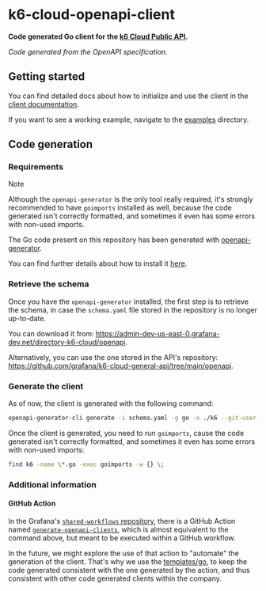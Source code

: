 # k6-cloud-openapi-client

**Code generated Go client for the [k6 Cloud Public API](https://github.com/grafana/k6-cloud-general-api/tree/main/api_public).**

_Code generated from the OpenAPI specification._

## Getting started

You can find detailed docs about how to initialize and use the client in the [client documentation](./k6/README.md).

If you want to see a working example, navigate to the [examples](./examples) directory.

## Code generation

### Requirements

> [!NOTE]
> Although the `openapi-generator` is the only tool really required, it's strongly recommended to have `goimports` 
> installed as well, because the code generated isn't correctly formatted, and sometimes it even has some errors with
> non-used imports.

The Go code present on this repository has been generated with [openapi-generator](https://openapi-generator.tech/).

You can find further details about how to install it [here](https://openapi-generator.tech/docs/installation).

### Retrieve the schema

Once you have the `openapi-generator` installed, the first step is to retrieve the schema, in case
the `schema.yaml` file stored in the repository is no longer up-to-date.

You can download it from: https://admin-dev-us-east-0.grafana-dev.net/directory-k6-cloud/openapi.

Alternatively, you can use the one stored in the API's repository: https://github.com/grafana/k6-cloud-general-api/tree/main/openapi. 

### Generate the client

As of now, the client is generated with the following command:

```bash
openapi-generator-cli generate -i schema.yaml -g go -o ./k6 --git-user-id grafana --git-repo-id k6-cloud-openapi-client --package-name k6 -p isGoSubmodule=true -p disallowAdditionalPropertiesIfNotPresent=false -p withGoMod=false -t ./templates/go
```

Once the client is generated, you need to run `goimports`, cause the code generated isn't correctly formatted, 
and sometimes it even has some errors with non-used imports:

```bash
find k6 -name \*.go -exec goimports -w {} \;
```

### Additional information

#### GitHub Action

In the Grafana's [`shared-workflows` repository](https://github.com/grafana/shared-workflows), there is a GitHub Action
named [`generate-openapi-clients`](https://github.com/grafana/shared-workflows/tree/main/actions/generate-openapi-clients),
which is almost equivalent to the command above, but meant to be executed within a GitHub workflow.

In the future, we might explore the use of that action to "automate" the generation of the client. That's why we use
the [templates/go](./templates/go), to keep the code generated consistent with the one generated by the action, and
thus consistent with other code generated clients within the company.